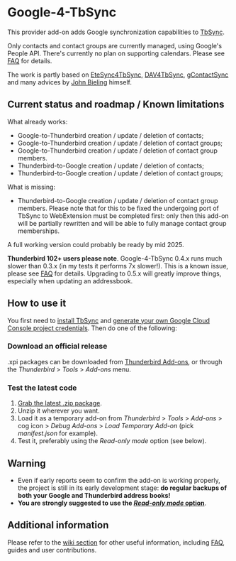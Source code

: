 # Google-4-TbSync

This provider add-on adds Google synchronization capabilities to [TbSync](https://github.com/jobisoft/TbSync).

Only contacts and contact groups are currently managed, using Google's People API. There's currently no plan on supporting calendars. Please see [FAQ](https://github.com/zanonmark/Google-4-TbSync/wiki/FAQ-(Frequently-Asked-Questions)) for details.

The work is partly based on [EteSync4TbSync](https://github.com/etesync/EteSync-4-TbSync), [DAV4TbSync](https://github.com/jobisoft/DAV-4-TbSync), [gContactSync](https://github.com/jdgeenen/gcontactsync) and many advices by [John Bieling](https://github.com/jobisoft) himself.

## Current status and roadmap / Known limitations

What already works:
* Google-to-Thunderbird creation / update / deletion of contacts;
* Google-to-Thunderbird creation / update / deletion of contact groups;
* Google-to-Thunderbird creation / update / deletion of contact group members.
* Thunderbird-to-Google creation / update / deletion of contacts;
* Thunderbird-to-Google creation / update / deletion of contact groups;

What is missing:
* Thunderbird-to-Google creation / update / deletion of contact group members. Please note that for this to be fixed the undergoing port of TbSync to WebExtension must be completed first: only then this add-on will be partially rewritten and will be able to fully manage contact group memberships.

A full working version could probably be ready by mid 2025.

**Thunderbird 102+ users please note**. Google-4-TbSync 0.4.x runs much slower than 0.3.x (in my tests it performs 7x slower!). This is a known issue, please see [FAQ](https://github.com/zanonmark/Google-4-TbSync/wiki/FAQ-(Frequently-Asked-Questions)) for details. Upgrading to 0.5.x will greatly improve things, especially when updating an addressbook.

## How to use it

You first need to [install TbSync](https://addons.thunderbird.net/addon/tbsync) and [generate your own Google Cloud Console project credentials](https://github.com/zanonmark/Google-4-TbSync/wiki/How-to-generate-your-own-Google-Cloud-Console-project-credentials). Then do one of the following:

### Download an official release

.xpi packages can be downloaded from [Thunderbird Add-ons](https://addons.thunderbird.net/addon/google-4-tbsync), or through the _Thunderbird_ > _Tools_ > _Add-ons_ menu.

### Test the latest code

1. [Grab the latest .zip package](https://github.com/zanonmark/Google-4-TbSync/archive/refs/heads/main.zip).
2. Unzip it wherever you want.
3. Load it as a temporary add-on from _Thunderbird_ > _Tools_ > _Add-ons_ > cog icon > _Debug Add-ons_ > _Load Temporary Add-on_ (pick _manifest.json_ for example).
4. Test it, preferably using the _Read-only mode_ option (see below).

## Warning

* Even if early reports seem to confirm the add-on is working properly, the project is still in its early development stage: **do regular backups of both your Google and Thunderbird address books!**
* **You are strongly suggested to use the [_Read-only mode_ option](https://github.com/zanonmark/Google-4-TbSync/wiki/Account-options#read-only-mode)**.

## Additional information

Please refer to the [wiki section](https://github.com/zanonmark/Google-4-TbSync/wiki) for other useful information, including [FAQ](https://github.com/zanonmark/Google-4-TbSync/wiki/FAQ-(Frequently-Asked-Questions)), guides and user contributions.
